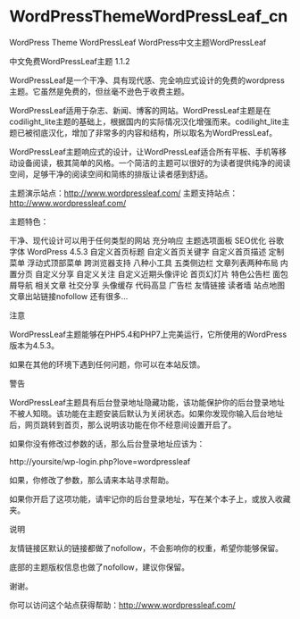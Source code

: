 # WordPressThemeWordPressLeaf_cn
WordPress Theme WordPressLeaf WordPress中文主题WordPressLeaf

中文免费WordPressLeaf主题 1.1.2

WordPressLeaf是一个干净、具有现代感、完全响应式设计的免费的wordpress主题。它虽然是免费的，但丝毫不逊色于收费主题。

WordPressLeaf适用于杂志、新闻、博客的网站。WordPressLeaf主题是在codilight_lite主题的基础上，根据国内的实际情况汉化增强而来。codilight_lite主题已被彻底汉化，增加了非常多的内容和结构，所以取名为WordPressLeaf。

WordPressLeaf主题响应式的设计，让WordPressLeaf适合所有平板、手机等移动设备阅读，极其简单的风格。一个简洁的主题可以很好的为读者提供纯净的阅读空间，足够干净的阅读空间和简练的排版让读者感到舒适。

主题演示站点：http://www.wordpressleaf.com/
主题支持站点：http://www.wordpressleaf.com/

主题特色：

干净、现代设计可以用于任何类型的网站
充分响应
主题选项面板
SEO优化
谷歌字体
WordPress 4.5.3
自定义首页标题
自定义首页关键字
自定义首页描述
定制菜单
浮动式顶部菜单
跨浏览器支持
八种小工具
五类侧边栏
文章列表两种布局
内置分页
自定义分享
自定义关注
自定义近期头像评论
首页幻灯片
特色公告栏
面包屑导航
相关文章
社交分享
头像缓存
代码高显
广告栏
友情链接
读者墙
站点地图
文章出站链接nofollow
还有很多…


注意

WordPressLeaf主题能够在PHP5.4和PHP7上完美运行，它所使用的WordPress版本为4.5.3。

如果在其他的环境下遇到任何问题，你可以在本站反馈。

警告

WordPressLeaf主题具有后台登录地址隐藏功能，该功能保护你的后台登录地址不被人知晓。该功能在主题安装后默认为关闭状态。如果你发现你输入后台地址后，网页跳转到首页，那么说明该功能在你不经意间设置开启了。

如果你没有修改过参数的话，那么后台登录地址应该为：

http://yoursite/wp-login.php?love=wordpressleaf

如果，你修改了参数，那么请来本站寻求帮助。

如果你开启了这项功能，请牢记你的后台登录地址，写在某个本子上，或放入收藏夹。

说明

友情链接区默认的链接都做了nofollow，不会影响你的权重，希望你能够保留。

底部的主题版权信息也做了nofollow，建议你保留。

谢谢。

你可以访问这个站点获得帮助：http://www.wordpressleaf.com/
